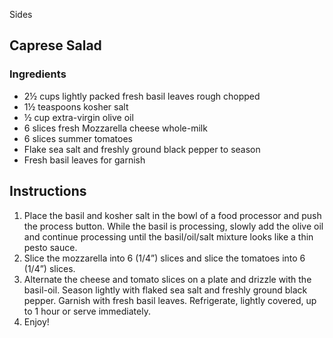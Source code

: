 Sides

## Caprese Salad

### Ingredients

- 2½ cups lightly packed fresh basil leaves rough chopped
- 1½ teaspoons kosher salt
- ½ cup extra-virgin olive oil
- 6 slices fresh Mozzarella cheese whole-milk
- 6 slices summer tomatoes
- Flake sea salt and freshly ground black pepper to season
- Fresh basil leaves for garnish

## Instructions

1. Place the basil and kosher salt in the bowl of a food processor and push the process button. While the basil is processing, slowly add the olive oil and continue processing until the basil/oil/salt mixture looks like a thin pesto sauce.
2. Slice the mozzarella into 6 (1/4”) slices and slice the tomatoes into 6 (1/4”) slices.
3. Alternate the cheese and tomato slices on a plate and drizzle with the basil-oil. Season lightly with flaked sea salt and freshly ground black pepper. Garnish with fresh basil leaves. Refrigerate, lightly covered, up to 1 hour or serve immediately.
4. Enjoy!
